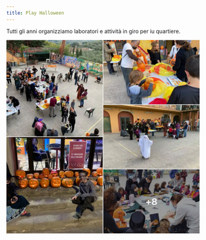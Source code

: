 ```yaml
---
title: Play Halloween
---
```


Tutti gli anni organizziamo laboratori e attività in giro per iu quartiere.

![alt text](../../assets/img/labs/play-halloween.webp)
